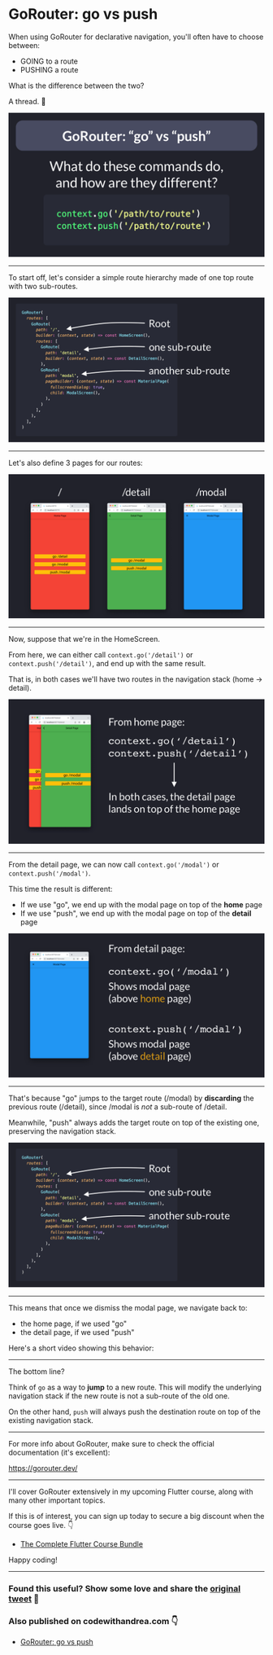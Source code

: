 # GoRouter: go vs push

When using GoRouter for declarative navigation, you'll often have to choose between:

- GOING to a route
- PUSHING a route

What is the difference between the two?

A thread. 🧵

![](036.1-go-vs-push.png)

---

To start off, let's consider a simple route hierarchy made of one top route with two sub-routes.

![](036.2-route-hierarchy.png)

---

Let's also define 3 pages for our routes:

![](036.3-screens.png)

---

Now, suppose that we're in the HomeScreen.

From here, we can either call `context.go('/detail')` or `context.push('/detail')`, and end up with the same result.

That is, in both cases we'll have two routes in the navigation stack (home → detail).

![](036.4-screens.png)

---

From the detail page, we can now call `context.go('/modal')` or `context.push('/modal')`.

This time the result is different:

- If we use "go", we end up with the modal page on top of the **home** page
- If we use "push", we end up with the modal page on top of the **detail** page

![](036.5-screens.png)

---

That's because "go" jumps to the target route (/modal) by **discarding** the previous route (/detail), since /modal is *not* a sub-route of /detail.

Meanwhile, "push" always adds the target route on top of the existing one, preserving the navigation stack.

![](036.2-route-hierarchy.png)

---

This means that once we dismiss the modal page, we navigate back to:

- the home page, if we used "go"
- the detail page, if we used "push"

Here's a short video showing this behavior:

<!-- TODO: Add Video -->

---

The bottom line?

Think of `go` as a way to **jump** to a new route. This will modify the underlying navigation stack if the new route is not a sub-route of the old one.

On the other hand, `push` will always push the destination route on top of the existing navigation stack.

---

For more info about GoRouter, make sure to check the official documentation (it's excellent):

https://gorouter.dev/

---

I'll cover GoRouter extensively in my upcoming Flutter course, along with many other important topics.

If this is of interest, you can sign up today to secure a big discount when the course goes live. 👇

- [The Complete Flutter Course Bundle](https://codewithandrea.com/courses/complete-flutter-bundle/)

Happy coding!

---

### Found this useful? Show some love and share the [original tweet](https://twitter.com/biz84/status/1501603042982080520) 🙏

### Also published on codewithandrea.com 👇

- [GoRouter: go vs push](https://codewithandrea.com/articles/flutter-navigation-gorouter-go-vs-push/)